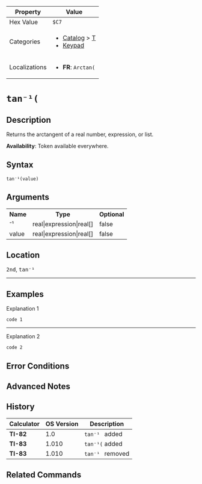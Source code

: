 | Property      | Value |
|---------------|-------|
| Hex Value     | `$C7`|
| Categories    | <ul><li>[Catalog](<../categories/Catalog.md>) > [T](<../categories/Catalog.md#T>)</li><li>[Keypad](<../categories/Keypad.md>)</li></ul> |
| Localizations | <ul><li><b>FR</b>: `Arctan(`</li></ul> |

# `tan⁻¹(`

## Description
Returns the arctangent of a real number, expression, or list.


<b>Availability</b>: Token available everywhere.

## Syntax
`tan⁻¹(value)`

## Arguments
<table>
<tr><th>Name</th><th>Type</th><th>Optional</th></tr>

<tr><td>⁻¹</td><td>real|expression|real[]</td><td>false</td></tr>

<tr><td>value</td><td>real|expression|real[]</td><td>false</td></tr>

</table>

## Location
<kbd>2nd</kbd>, <kbd>tan⁻¹</kbd>
<hr>

## Examples

Explanation 1
```ti-basic
code 1
```
---
Explanation 2
```ti-basic
code 2
```

## Error Conditions


## Advanced Notes


## History
| Calculator | OS Version | Description |
|------------|------------|-------------|
| <b>TI-82</b> | 1.0 | `tan⁻¹ ` added
| <b>TI-83</b> | 1.010 | `tan⁻¹(` added
| <b>TI-83</b> | 1.010 | `tan⁻¹ ` removed

## Related Commands

    